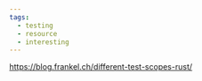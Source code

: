 ```yaml
---
tags:
  - testing
  - resource
  - interesting
---
```


https://blog.frankel.ch/different-test-scopes-rust/